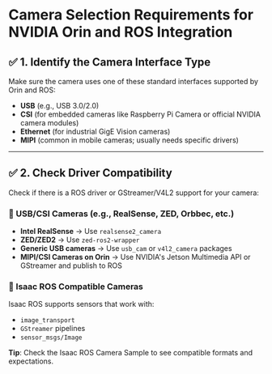 # Camera Selection Requirements for NVIDIA Orin and ROS Integration

## ✅ 1. Identify the Camera Interface Type

Make sure the camera uses one of these standard interfaces supported by Orin and ROS:

- **USB** (e.g., USB 3.0/2.0)
- **CSI** (for embedded cameras like Raspberry Pi Camera or official NVIDIA camera modules)
- **Ethernet** (for industrial GigE Vision cameras)
- **MIPI** (common in mobile cameras; usually needs specific drivers)

---

## ✅ 2. Check Driver Compatibility

Check if there is a ROS driver or GStreamer/V4L2 support for your camera:

### 🔹 USB/CSI Cameras (e.g., RealSense, ZED, Orbbec, etc.)

- **Intel RealSense** → Use `realsense2_camera`
- **ZED/ZED2** → Use `zed-ros2-wrapper`
- **Generic USB cameras** → Use `usb_cam` or `v4l2_camera` packages
- **MIPI/CSI Cameras on Orin** → Use NVIDIA's Jetson Multimedia API or GStreamer and publish to ROS

### 🔹 Isaac ROS Compatible Cameras

Isaac ROS supports sensors that work with:

- `image_transport`
- `GStreamer` pipelines
- `sensor_msgs/Image`

**Tip**: Check the Isaac ROS Camera Sample to see compatible formats and expectations.

